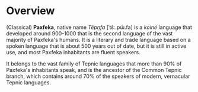 # Overview

(Classical) **Paxfeka**, native name _Tẽpņfa_ [ˈtɛ̂ː.pɯ̃.fa] is a _koiné_ language that developed around 900-1000 that is the second language of the vast majority of Paxfeka's humans. It is a literary and trade language based on a spoken language that is about 500 years out of date, but it is still in active use, and most Paxfeka inhabitants are fluent speakers.

It belongs to the vast family of Tepnic languages that more than 90% of Paxfeka's inhabitants speak, and is the ancestor of the Common Tepnic branch, which contains around 70% of the speakers of modern, vernacular Tepnic languages.
